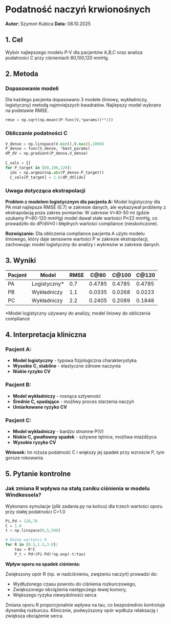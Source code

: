 # Podatność naczyń krwionośnych
**Autor:** Szymon Kubica **Data:** 08.10.2025

## 1. Cel
Wybór najlepszego modelu P-V dla pacjentów A,B,C oraz analiza podatności C przy ciśnieniach 80,100,120 mmHg.

## 2. Metoda

### Dopasowanie modeli
Dla każdego pacjenta dopasowano 3 modele (liniowy, wykładniczy, logistyczny) metodą najmniejszych kwadratów. Najlepszy model wybrano na podstawie RMSE.

```python
rmse = np.sqrt(np.mean((P-func(V,*params))**2))
```

### Obliczanie podatności C
```python
V_dense = np.linspace(V.min(),V.max(),1000)
P_dense = func(V_dense, *best_params)
dP_dV = np.gradient(P_dense,V_dense)
    
C_vals = {}
for P_target in [80,100,120]:
  idx = np.argmin(np.abs(P_dense-P_target))
  C_vals[P_target] = 1.0/dP_dV[idx]
```

### Uwaga dotycząca ekstrapolacji
**Problem z modelem logistycznym dla pacjenta A:** Model logistyczny dla PA miał najlepsze RMSE (0.7) w zakresie danych, ale wykazywał problemy z ekstrapolacją poza zakres pomiarów. W zakresie V=40-50 ml (gdzie szukamy P=80-120 mmHg) model dawał stałe wartości P≈22 mmHg, co prowadziło do dP/dV≈0 i błędnych wartości compliance (nieskończone). 

**Rozwiązanie:** Dla obliczenia compliance pacjenta A użyto modelu liniowego, który daje sensowne wartości P w zakresie ekstrapolacji, zachowując model logistyczny do analizy i wykresów w zakresie danych.

## 3. Wyniki

| Pacjent | Model | RMSE | C@80 | C@100 | C@120 |
|---------|-------|------|------|-------|-------|
| PA | Logistyczny* | 0.7 | 0.4785 | 0.4785 | 0.4785 |
| PB | Wykładniczy | 1.1 | 0.0335 | 0.0268 | 0.0223 |
| PC | Wykładniczy | 2.2 | 0.2405 | 0.2089 | 0.1848 |

*Model logistyczny używany do analizy, model liniowy do obliczenia compliance

## 4. Interpretacja kliniczna

### Pacjent A:
- **Model logistyczny** - typowa fizjologiczna charakterystyka
- **Wysokie C, stabilne** - elastyczne zdrowe naczynia
- **Niskie ryzyko CV**

### Pacjent B:
- **Model wykładniczy** - rosnąca sztywność
- **Średnie C, spadające** - możliwy proces starzenia naczyń
- **Umiarkowane ryzyko CV**

### Pacjent C:
- **Model wykładniczy** - bardzo stromne P(V)
- **Niskie C, gwałtowny spadek** - sztywne tętnice, możliwa miażdżyca
- **Wysokie ryzyko CV**

**Wniosek:** Im niższa podatność C i większy jej spadek przy wzroście P, tym gorsze rokowania.

## 5. Pytanie kontrolne

### Jak zmiana R wpływa na stałą zaniku ciśnienia w modelu Windkessela?

Wykonano symulacje (plik zadania.py na końcu) dla trzech wartości oporu przy stałej podatności C=1.0

```python
Pi,Pd = 120,70
C = 1.0
t = np.linspace(0,5,500)

# Różne wartości R
for R in [0.5,1.5,3.0]:
    tau = R*C
    P_t = Pd+(Pi-Pd)*np.exp(-t/tau)
```

**Wpływ oporu na spadek ciśnienia:**

Zwiększony opór R (np. w nadciśnieniu, zwężeniu naczyń) prowadzi do:
- Wydłużonego czasu powrotu do ciśnienia rozkurczowego,
- Zwiększonego obciążenia następczego lewej komory,
- Większego ryzyka niewydolności serca

Zmiana oporu R proporcjonalnie wpływa na tau, co bezpośrednio kontroluje dynamikę rozkurczu. Klinicznie, podwyższony opór wydłuża relaksację i zwiększa obciążenie serca.

